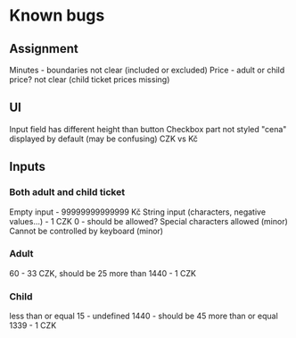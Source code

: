 # Known bugs

## Assignment

Minutes - boundaries not clear (included or excluded)
Price - adult or child price? not clear (child ticket prices missing)

## UI

Input field has different height than button
Checkbox part not styled
"cena" displayed by default (may be confusing)
CZK vs Kč

## Inputs

### Both adult and child ticket

Empty input - 99999999999999 Kč
String input (characters, negative values...) - 1 CZK
0 - should be allowed?
Special characters allowed (minor)
Cannot be controlled by keyboard (minor)

### Adult

60 - 33 CZK, should be 25
more than 1440 - 1 CZK

### Child

less than or equal 15 - undefined
1440 - should be 45
more than or equal 1339 - 1 CZK
